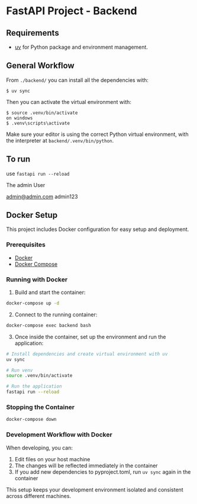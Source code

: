 # FastAPI Project - Backend

## Requirements

* [uv](https://docs.astral.sh/uv/) for Python package and environment management.

## General Workflow

From `./backend/` you can install all the dependencies with:

```console
$ uv sync
```

Then you can activate the virtual environment with:

```console
$ source .venv/bin/activate
on windows
$ .venv\scripts\activate
```

Make sure your editor is using the correct Python virtual environment, with the interpreter at `backend/.venv/bin/python`.


## To run
use `fastapi run --reload`

The admin User

admin@admin.com
admin123

## Docker Setup

This project includes Docker configuration for easy setup and deployment.

### Prerequisites

- [Docker](https://docs.docker.com/get-docker/)
- [Docker Compose](https://docs.docker.com/compose/install/)

### Running with Docker

1. Build and start the container:

```bash
docker-compose up -d
```

2. Connect to the running container:

```bash
docker-compose exec backend bash
```

3. Once inside the container, set up the environment and run the application:

```bash
# Install dependencies and create virtual environment with uv
uv sync

# Run venv
source .venv/bin/activate

# Run the application
fastapi run --reload
```

### Stopping the Container

```bash
docker-compose down
```

### Development Workflow with Docker

When developing, you can:

1. Edit files on your host machine
2. The changes will be reflected immediately in the container
3. If you add new dependencies to pyproject.toml, run `uv sync` again in the container

This setup keeps your development environment isolated and consistent across different machines.